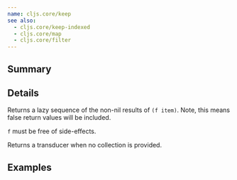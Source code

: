 ```yaml
---
name: cljs.core/keep
see also:
  - cljs.core/keep-indexed
  - cljs.core/map
  - cljs.core/filter
---
```


## Summary

## Details

Returns a lazy sequence of the non-nil results of `(f item)`. Note, this means
false return values will be included.

`f` must be free of side-effects.

Returns a transducer when no collection is provided.

## Examples
